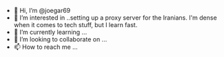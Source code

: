 - 👋 Hi, I’m @joegar69
- 👀 I’m interested in ..setting up a proxy server for the Iranians. I'm dense when it comes to tech stuff, but I learn fast.
- 🌱 I’m currently learning ...
- 💞️ I’m looking to collaborate on ...
- 📫 How to reach me ...

<!---
joegar69/joegar69 is a ✨ special ✨ repository because its `README.md` (this file) appears on your GitHub profile.
You can click the Preview link to take a look at your changes.
--->
